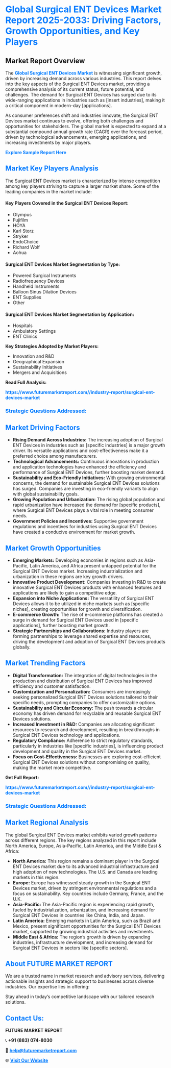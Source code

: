 <h1 style="color: #007BFF;">Global Surgical ENT Devices Market Report 2025-2033: Driving Factors, Growth Opportunities, and Key Players</h1>

<section id="overview">
<h2>Market Report Overview</h2>
<p>The <a href="https://www.futuremarketreport.com//industry-report/surgical-ent-devices-market" style="color: #007BFF; text-decoration: none;"><strong>Global Surgical ENT Devices Market</strong></a> is witnessing significant growth, driven by increasing demand across various industries. This report delves into the key aspects of the Surgical ENT Devices market, providing a comprehensive analysis of its current status, future potential, and challenges. The demand for Surgical ENT Devices has surged due to its wide-ranging applications in industries such as [insert industries], making it a critical component in modern-day [applications].</p>
<p>As consumer preferences shift and industries innovate, the Surgical ENT Devices market continues to evolve, offering both challenges and opportunities for stakeholders. The global market is expected to expand at a substantial compound annual growth rate (CAGR) over the forecast period, driven by technological advancements, emerging applications, and increasing investments by major players.</p>
</section>

<section id="overview">
<p><a href="https://www.futuremarketreport.com//request-sample/reportId=89976" style="color: #007BFF; text-decoration: none;"><strong>Explore Sample Report Here</strong></a></p>
</section>

<section id="key-players">
<h2 style="color: #007BFF;">Market Key Players Analysis</h2>
<p>The Surgical ENT Devices market is characterized by intense competition among key players striving to capture a larger market share. Some of the leading companies in the market include:</p>
<h4>Key Players Covered in the Surgical ENT Devices Report:</h4>
<ul><li>Olympus</li><li>Fujifilm</li><li>HOYA</li><li>Karl Storz</li><li>Stryker</li><li>EndoChoice</li><li>Richard Wolf</li><li>Aohua</li></ul>
<h4>Surgical ENT Devices Market Segmentation by Type:</h4>
<ul><li>Powered Surgical Instruments</li><li>Radiofrequency Devices</li><li>Handheld Instruments</li><li>Balloon Sinus Dilation Devices</li><li>ENT Supplies</li><li>Other</li></ul>

<h4>Surgical ENT Devices Market Segmentation by Application:</h4>
<ul><li>Hospitals</li><li>Ambulatory Settings</li><li>ENT Clinics</li></ul>
<p><strong>Key Strategies Adopted by Market Players:</strong></p>
<ul>
<li>Innovation and R&D</li>
<li>Geographical Expansion</li>
<li>Sustainability Initiatives</li>
<li>Mergers and Acquisitions</li>
</ul>
</section>

<section>
<p><strong>Read Full Analysis: </strong></p><a href="https://www.futuremarketreport.com//industry-report/surgical-ent-devices-market" style="color: #007BFF; text-decoration: none;"><strong>https://www.futuremarketreport.com//industry-report/surgical-ent-devices-market</strong></a>
<h3 style="color: #007BFF;">Strategic Questions Addressed:</h3>
</section>

<section id="driving-factors">
<h2 style="color: #007BFF;">Market Driving Factors</h2>
<ul>
<li><strong>Rising Demand Across Industries:</strong> The increasing adoption of Surgical ENT Devices in industries such as [specific industries] is a major growth driver. Its versatile applications and cost-effectiveness make it a preferred choice among manufacturers.</li>
<li><strong>Technological Advancements:</strong> Continuous innovations in production and application technologies have enhanced the efficiency and performance of Surgical ENT Devices, further boosting market demand.</li>
<li><strong>Sustainability and Eco-Friendly Initiatives:</strong> With growing environmental concerns, the demand for sustainable Surgical ENT Devices solutions has surged. Companies are investing in eco-friendly variants to align with global sustainability goals.</li>
<li><strong>Growing Population and Urbanization:</strong> The rising global population and rapid urbanization have increased the demand for [specific products], where Surgical ENT Devices plays a vital role in meeting consumer needs.</li>
<li><strong>Government Policies and Incentives:</strong> Supportive government regulations and incentives for industries using Surgical ENT Devices have created a conducive environment for market growth.</li>
</ul>
</section>

<section id="growth-opportunities">
<h2 style="color: #007BFF;">Market Growth Opportunities</h2>
<ul>
<li><strong>Emerging Markets:</strong> Developing economies in regions such as Asia-Pacific, Latin America, and Africa present untapped potential for the Surgical ENT Devices market. Increasing industrialization and urbanization in these regions are key growth drivers.</li>
<li><strong>Innovative Product Development:</strong> Companies investing in R&D to create innovative Surgical ENT Devices products with enhanced features and applications are likely to gain a competitive edge.</li>
<li><strong>Expansion into Niche Applications:</strong> The versatility of Surgical ENT Devices allows it to be utilized in niche markets such as [specific niches], creating opportunities for growth and diversification.</li>
<li><strong>E-commerce Growth:</strong> The rise of e-commerce platforms has created a surge in demand for Surgical ENT Devices used in [specific applications], further boosting market growth.</li>
<li><strong>Strategic Partnerships and Collaborations:</strong> Industry players are forming partnerships to leverage shared expertise and resources, driving the development and adoption of Surgical ENT Devices products globally.</li>
</ul>
</section>

<section id="trending-factors">
<h2 style="color: #007BFF;">Market Trending Factors</h2>
<ul>
<li><strong>Digital Transformation:</strong> The integration of digital technologies in the production and distribution of Surgical ENT Devices has improved efficiency and customer satisfaction.</li>
<li><strong>Customization and Personalization:</strong> Consumers are increasingly seeking personalized Surgical ENT Devices solutions tailored to their specific needs, prompting companies to offer customizable options.</li>
<li><strong>Sustainability and Circular Economy:</strong> The push towards a circular economy has driven demand for recyclable and reusable Surgical ENT Devices solutions.</li>
<li><strong>Increased Investment in R&D:</strong> Companies are allocating significant resources to research and development, resulting in breakthroughs in Surgical ENT Devices technology and applications.</li>
<li><strong>Regulatory Compliance:</strong> Adherence to strict regulatory standards, particularly in industries like [specific industries], is influencing product development and quality in the Surgical ENT Devices market.</li>
<li><strong>Focus on Cost-Effectiveness:</strong> Businesses are exploring cost-efficient Surgical ENT Devices solutions without compromising on quality, making the market more competitive.</li>
</ul>
</section>

<section>
<p><strong>Get Full Report: </strong></p><a href="https://www.futuremarketreport.com//industry-report/surgical-ent-devices-market" style="color: #007BFF; text-decoration: none;"><strong>https://www.futuremarketreport.com//industry-report/surgical-ent-devices-market</strong></a>
<h3 style="color: #007BFF;">Strategic Questions Addressed:</h3>
</section>


<section id="regional-analysis">
<h2 style="color: #007BFF;">Market Regional Analysis</h2>
<p>The global Surgical ENT Devices market exhibits varied growth patterns across different regions. The key regions analyzed in this report include North America, Europe, Asia-Pacific, Latin America, and the Middle East & Africa:</p>
<ul>
<li><strong>North America:</strong> This region remains a dominant player in the Surgical ENT Devices market due to its advanced industrial infrastructure and high adoption of new technologies. The U.S. and Canada are leading markets in this region.</li>
<li><strong>Europe:</strong> Europe has witnessed steady growth in the Surgical ENT Devices market, driven by stringent environmental regulations and a focus on sustainability. Key countries include Germany, France, and the U.K.</li>
<li><strong>Asia-Pacific:</strong> The Asia-Pacific region is experiencing rapid growth, fueled by industrialization, urbanization, and increasing demand for Surgical ENT Devices in countries like China, India, and Japan.</li>
<li><strong>Latin America:</strong> Emerging markets in Latin America, such as Brazil and Mexico, present significant opportunities for the Surgical ENT Devices market, supported by growing industrial activities and investments.</li>
<li><strong>Middle East & Africa:</strong> The region’s growth is driven by expanding industries, infrastructure development, and increasing demand for Surgical ENT Devices in sectors like [specific sectors].</li>
</ul>
</section>

<footer>
<h2 style="color: #007BFF;">About FUTURE MARKET REPORT</h2>
<p>We are a trusted name in market research and advisory services, delivering actionable insights and strategic support to businesses across diverse industries. Our expertise lies in offering:</p>

<p>Stay ahead in today’s competitive landscape with our tailored research solutions.</p>

<h2 style="color: #007BFF;">Contact Us:</h2>
<p><strong>FUTURE MARKET REPORT</strong></p>
<p>📞 <strong>+91 (883) 074-8030</strong></p>
<p>📧 <strong><a href="mailto:help@futuremarketreport.com" style="color: #007BFF;">help@futuremarketreport.com</a></strong></p>
<p>🌐 <strong><a href="https://www.futuremarketreport.com/" style="color: #007BFF;">Visit Our Website</a></strong></p>
</footer>